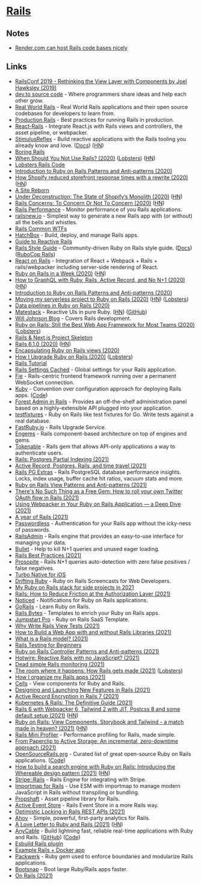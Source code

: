 # [Rails](https://github.com/rails/rails)

## Notes

- [Render.com can host Rails code bases nicely](https://twitter.com/signalnerve/status/1462171434147532801)

## Links

- [RailsConf 2019 - Rethinking the View Layer with Components by Joel Hawksley (2019)](https://www.youtube.com/watch?v=y5Z5a6QdA-M)
- [dev.to source code](https://github.com/thepracticaldev/dev.to) - Where programmers share ideas and help each other grow.
- [Real World Rails](https://github.com/eliotsykes/real-world-rails) - Real World Rails applications and their open source codebases for developers to learn from.
- [Production Rails](https://github.com/ankane/production_rails) - Best practices for running Rails in production.
- [React-Rails](https://github.com/reactjs/react-rails) - Integrate React.js with Rails views and controllers, the asset pipeline, or webpacker.
- [StimulusReflex](https://github.com/hopsoft/stimulus_reflex) - Build reactive applications with the Rails tooling you already know and love. ([Docs](https://docs.stimulusreflex.com/)) ([HN](https://news.ycombinator.com/item?id=25789703))
- [Boring Rails](https://boringrails.com/)
- [When Should You Not Use Rails? (2020)](http://codefol.io/posts/when-should-you-not-use-rails/) ([Lobsters](https://lobste.rs/s/khbupj/when_should_you_not_use_rails)) ([HN](https://news.ycombinator.com/item?id=24057715))
- [Lobsters Rails Code](https://github.com/lobsters/lobsters)
- [Introduction to Ruby on Rails Patterns and Anti-patterns (2020)](https://blog.appsignal.com/2020/08/05/introduction-to-ruby-on-rails-patterns-and-anti-patterns.html)
- [How Shopify reduced storefront response times with a rewrite (2020)](https://engineering.shopify.com/blogs/engineering/how-shopify-reduced-storefront-response-times-rewrite) ([HN](https://news.ycombinator.com/item?id=24228651))
- [A Site Reborn](https://calebhearth.com/a-site-reborn)
- [Under Deconstruction: The State of Shopify’s Monolith (2020)](https://engineering.shopify.com/blogs/engineering/shopify-monolith) ([HN](https://news.ycombinator.com/item?id=24505467))
- [Rails Concerns: To Concern Or Not To Concern (2020)](https://blog.appsignal.com/2020/09/16/rails-concers-to-concern-or-not-to-concern.html) ([HN](https://news.ycombinator.com/item?id=24503022))
- [Rails Performance](https://github.com/igorkasyanchuk/rails_performance) - Monitor performance of you Rails applications.
- [railsnew.io](https://railsnew.io/) - Simplest way to generate a new Rails app with (or without) all the bells and whistles.
- [Rails Common WTFs](https://discuss.rubyonrails.org/t/frequently-wtfed-wtfs/74706)
- [HatchBox](https://www.hatchbox.io/) - Build, deploy, and manage Rails apps.
- [Guide to Reactive Rails](https://github.com/obie/guide-to-reactive-rails)
- [Rails Style Guide](https://github.com/rubocop-hq/rails-style-guide) - Community-driven Ruby on Rails style guide. ([Docs](https://rails.rubystyle.guide/)) ([RuboCop Rails](https://github.com/rubocop-hq/rubocop-rails))
- [React on Rails](https://github.com/shakacode/react_on_rails) - Integration of React + Webpack + Rails + rails/webpacker including server-side rendering of React.
- [Ruby on Rails in a Week (2020)](https://www.simplethread.com/ruby-on-rails-in-a-week/) ([HN](https://news.ycombinator.com/item?id=24934581))
- [How to GraphQL with Ruby, Rails, Active Record, and No N+1 (2020)](https://evilmartians.com/chronicles/how-to-graphql-with-ruby-rails-active-record-and-no-n-plus-one) ([HN](https://news.ycombinator.com/item?id=25037293))
- [Introduction to Ruby on Rails Patterns and Anti-patterns (2020)](https://pragmaticpineapple.com/introduction-to-ruby-on-rails-patterns-and-anti-patterns/)
- [Moving my serverless project to Ruby on Rails (2020)](https://frantic.im/back-to-rails) ([HN](https://news.ycombinator.com/item?id=25100397)) ([Lobsters](https://lobste.rs/s/apt5if/moving_my_serverless_project_ruby_on))
- [Data pipelines in Ruby on Rails (2020)](https://coreym.info/data-pipelines-in-ruby-on-rails/)
- [Matestack](https://matestack.io/) - Reactive UIs in pure Ruby. ([HN](https://news.ycombinator.com/item?id=25175172)) ([GitHub](https://github.com/matestack))
- [Will Johnson Blog](https://williamjohnson.dev/) - Covers Rails development.
- [Ruby on Rails: Still the Best Web App Framework for Most Teams (2020)](https://naildrivin5.com/blog/2020/11/23/rails-is-the-best-choice-for-most-teams.html) ([Lobsters](https://lobste.rs/s/unafsx/ruby_on_rails_still_best_web_app_framework))
- [Rails & Next.js Project Skeleton](https://github.com/pch/rails-nextjs-docker-skeleton)
- [Rails 6.1.0 (2020)](https://github.com/rails/rails/releases/tag/v6.1.0) ([HN](https://news.ycombinator.com/item?id=25364234))
- [Encapsulating Ruby on Rails views (2020)](https://github.blog/2020-12-15-encapsulating-ruby-on-rails-views/)
- [How I Upgrade Ruby on Rails (2020)](https://t27duck.com/posts/8-how-i-upgrade-ruby-on-rails) ([Lobsters](https://lobste.rs/s/ut2i1t/how_i_upgrade_ruby_on_rails))
- [Rails Tutorial](https://www.railstutorial.org/)
- [Rails Settings Cached](https://github.com/huacnlee/rails-settings-cached) - Global settings for your Rails application.
- [Fie](https://github.com/raen79/fie) - Rails-centric frontend framework running over a permanent WebSocket connection.
- [Kuby](https://getkuby.io/) - Convention over configuration approach for deploying Rails apps. ([Code](https://github.com/getkuby/kuby-core))
- [Forest Admin in Rails](https://www.forestadmin.com/) - Provides an off-the-shelf administration panel based on a highly-extensible API plugged into your application.
- [testfixtures](https://github.com/go-testfixtures/testfixtures) - Ruby on Rails like test fixtures for Go. Write tests against a real database.
- [FastRuby.io](https://www.fastruby.io/) - Rails Upgrade Service.
- [Engems](https://github.com/palkan/engems) - Rails component-based architecture on top of engines and gems.
- [Tokenable](https://github.com/tokenable/tokenable-ruby) - Rails gem that allows API-only applications a way to authenticate users.
- [Rails: Postgres Partial Indexing (2021)](https://www.johnnunemaker.com/rails-postgres-partial-indexing/)
- [Active Record, Postgres, Rails, and time travel (2021)](https://evilmartians.com/chronicles/logidze-1-0-active-record-postgresql-rails-and-time-travel)
- [Rails PG Extras](https://github.com/pawurb/rails-pg-extras) - Rails PostgreSQL database performance insights. Locks, index usage, buffer cache hit ratios, vacuum stats and more.
- [Ruby on Rails View Patterns and Anti-patterns (2021)](https://blog.appsignal.com/2021/02/10/ruby-on-rails-view-patterns-and-anti-patterns.html)
- [There's No Such Thing as a Free Gem: How to roll your own Twitter OAuth flow in Rails (2021)](https://blog.testdouble.com/posts/2021-02-11-theres-no-such-thing-as-a-free-gem/)
- [Using Webpacker in Your Ruby on Rails Application — a Deep Dive (2021)](https://blog.appsignal.com/2021/02/17/using-webpacker-in-your-ruby-on-rails-app-deep-dive.html)
- [A year of Rails (2021)](https://macwright.com/2021/02/18/a-year-of-rails.html)
- [Passwordless](https://github.com/mikker/passwordless) - Authentication for your Rails app without the icky-ness of passwords.
- [RailsAdmin](https://github.com/sferik/rails_admin) - Rails engine that provides an easy-to-use interface for managing your data.
- [Bullet](https://github.com/flyerhzm/bullet) - Help to kill N+1 queries and unused eager loading.
- [Rails Best Practices (2021)](https://www.youtube.com/watch?v=vw7PlBvLq9k)
- [Prosopite](https://github.com/charkost/prosopite) - Rails N+1 queries auto-detection with zero false positives / false negatives.
- [Turbo Native for iOS](https://www.driftingruby.com/episodes/turbo-native-for-ios)
- [Drifting Ruby](https://www.driftingruby.com/) - Ruby on Rails Screencasts for Web Developers.
- [My Ruby on Rails stack for side projects in 2021](https://www.mskog.com/posts/my-recommended-rails-stack-in-2021/)
- [Rails: How to Reduce Friction at the Authorization Layer (2021)](https://www.johnnunemaker.com/rails-authorization/)
- [Noticed](https://github.com/excid3/noticed) - Notifications for Ruby on Rails applications.
- [GoRails](https://gorails.com/) - Learn Ruby on Rails.
- [Rails Bytes](https://railsbytes.com/) - Templates to enrich your Ruby on Rails apps.
- [Jumpstart Pro](https://jumpstartrails.com/) - Ruby on Rails SaaS Template.
- [Why Write Rails View Tests (2021)](https://pragmaticpineapple.com/why-write-rails-view-tests/)
- [How to Build a Web App with and without Rails Libraries (2021)](https://shopify.engineering/building-web-app-ruby-rails)
- [What is a Rails model? (2021)](https://www.codewithjason.com/what-is-a-rails-model/)
- [Rails Testing for Beginners](https://www.codewithjason.com/rails-testing-for-beginners/)
- [Ruby on Rails Controller Patterns and Anti-patterns (2021)](https://blog.appsignal.com/2021/04/14/ruby-on-rails-controller-patterns-and-anti-patterns.html)
- [Hotwire: Reactive Rails with no JavaScript? (2021)](https://evilmartians.com/chronicles/hotwire-reactive-rails-with-no-javascript)
- [Dead simple Rails monitoring (2021)](http://tomrothe.de/posts/dead-simple-rails-monitoring.html)
- [The room where it happens: How Rails gets made (2021)](https://schneems.com/2021/05/12/the-room-where-it-happens-how-rails-gets-made/) ([Lobsters](https://lobste.rs/s/j1gmob/room_where_it_happens_how_rails_gets_made))
- [How I organize my Rails apps (2021)](https://www.codewithjason.com/organize-rails-apps/)
- [Cells](https://github.com/trailblazer/cells) - View components for Ruby and Rails.
- [Designing and Launching New Features in Rails (2021)](https://blog.engineyard.com/ruby-unbundled-design-and-launch-features-in-rails)
- [Active Record Encryption in Rails 7 (2021)](https://hint.io/blog/Active-Record-Encryption)
- [Kubernetes & Rails: The Definitive Guide (2021)](https://kubernetes-rails.com/)
- [Rails 6 with Webpacker 6, Tailwind 2 with JIT, Postcss 8 and some default setup (2021)](https://nauman.medium.com/my-rails-project-default-setup-a577677703d2) ([HN](https://news.ycombinator.com/item?id=28188255))
- [Ruby on Rails: View Components, Storybook and Tailwind - a match made in heaven? (2021)](https://finnian.io/blog/view-components-storybook-tailwind-the-holy-trinity/) ([HN](https://news.ycombinator.com/item?id=28344302))
- [Rails Mini Profiler](https://github.com/hschne/rails-mini-profiler) - Performance profiling for Rails, made simple.
- [From Paperclip to Active Storage: An incremental, zero-downtime approach (2021)](https://www.tokyodev.com/2021/03/23/paperclip-activestorage/)
- [OpenSourceRails.org](https://opensourcerails.org/) - Curated list of great open-source Ruby on Rails applications. ([Code](https://github.com/opensourcerails-org/site))
- [How to build a search engine with Ruby on Rails: Introducing the Whereable design pattern (2021)](https://blog.testdouble.com/posts/2021-09-09-how-to-build-a-search-engine-with-ruby-on-rails/) ([HN](https://news.ycombinator.com/item?id=28558884))
- [Stripe::Rails](https://github.com/tansengming/stripe-rails) - Rails Engine for integrating with Stripe.
- [Importmap for Rails](https://github.com/rails/importmap-rails) - Use ESM with importmap to manage modern JavaScript in Rails without transpiling or bundling.
- [Propshaft](https://github.com/rails/propshaft) - Asset pipeline library for Rails.
- [Active Event Store](https://github.com/palkan/active_event_store) - Rails Event Store in a more Rails way.
- [Optimistic Locking in Rails REST APIs (2021)](https://blog.appsignal.com/2021/10/20/optimistic-locking-in-rails-rest-apis.html)
- [Ahoy](https://github.com/ankane/ahoy) - Simple, powerful, first-party analytics for Rails.
- [A Love Letter to Ruby and Rails (2021)](https://jmarchello.com/a-love-letter-to-ruby-and-rails) ([HN](https://news.ycombinator.com/item?id=28996172))
- [AnyCable](https://anycable.io/) - Build lightning fast, reliable real-time applications with Ruby and Rails. ([GitHub](https://github.com/anycable)) ([Code](https://github.com/anycable/anycable))
- [Esbuild Rails plugin](https://github.com/excid3/esbuild-rails)
- [Example Rails + Docker app](https://github.com/nickjj/docker-rails-example)
- [Packwerk](https://github.com/Shopify/packwerk) - Ruby gem used to enforce boundaries and modularize Rails applications.
- [Bootsnap](https://github.com/Shopify/bootsnap) - Boot large Ruby/Rails apps faster.
- [On Rails (2021)](https://marbiano.dev/into-remix/on-rails)
